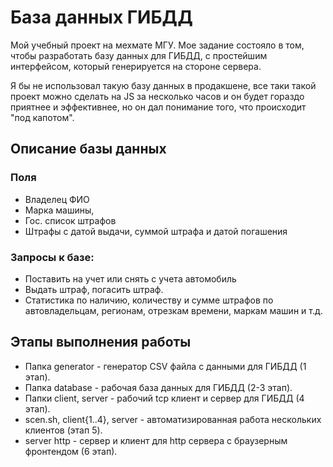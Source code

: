 # База данных ГИБДД

Мой учебный проект на мехмате МГУ. Мое задание состояло в том, чтобы разработать базу данных для ГИБДД, с простейшим интерфейсом, который генерируется на стороне сервера.

Я бы не использовал такую базу данных в продакшене, все таки такой проект можно сделать на JS за несколько часов и он будет гораздо приятнее и эффективнее, но он дал понимание того, что происходит "под капотом". 
## Описание базы данных
### Поля
- Владелец ФИО
- Марка машины,
- Гос. список штрафов
- Штрафы с датой выдачи, суммой штрафа и датой погашения
### Запросы к базе:
- Поставить на учет или снять с учета автомобиль
- Выдать штраф, погасить штраф.
- Статистика по наличию, количеству и сумме штрафов по автовладельцам, регионам, отрезкам времени, маркам машин и т.д.

## Этапы выполнения работы
- Папка generator - генератор CSV файла с данными для ГИБДД (1 этап).
- Папка database - рабочая база данных для ГИБДД (2-3 этап).
- Папки client, server - рабочий tcp клиент и сервер для ГИБДД (4 этап).
- scen.sh, client{1..4}, server - автоматизированная работа нескольких клиентов (этап 5).
- server http - сервер и клиент для http сервера с браузерным фронтендом (6 этап).
  
